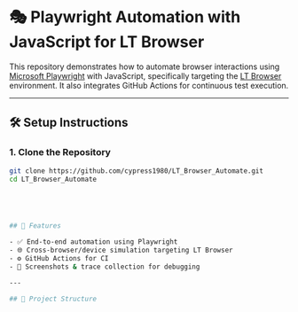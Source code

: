 # 🎭 Playwright Automation with JavaScript for LT Browser

This repository demonstrates how to automate browser interactions using [Microsoft Playwright](https://playwright.dev/) with JavaScript, specifically targeting the [LT Browser](https://www.lambdatest.com/lt-browser) environment. It also integrates GitHub Actions for continuous test execution.

---

## 🛠️ Setup Instructions

### 1. Clone the Repository

```bash
git clone https://github.com/cypress1980/LT_Browser_Automate.git
cd LT_Browser_Automate





## 🚀 Features

- ✅ End-to-end automation using Playwright
- 🌐 Cross-browser/device simulation targeting LT Browser
- ⚙️ GitHub Actions for CI
- 📸 Screenshots & trace collection for debugging

---

## 📂 Project Structure

